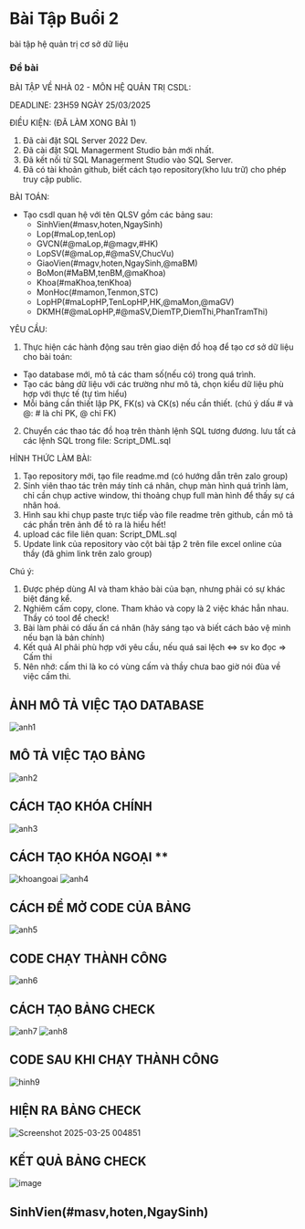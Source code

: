 # Bài Tập Buổi 2
bài tập hệ quản trị cơ sở dữ liệu
### Đề bài
BÀI TẬP VỀ NHÀ 02 - MÔN HỆ QUẢN TRỊ CSDL:

DEADLINE: 23H59 NGÀY 25/03/2025

ĐIỀU KIỆN: (ĐÃ LÀM XONG BÀI 1)
1. Đã cài đặt SQL Server 2022 Dev.
2. Đã cài đặt SQL Managerment Studio bản mới nhất.
3. Đã kết nối từ SQL Managerment Studio vào SQL Server.
4. Đã có tài khoản github, biết cách tạo repository(kho lưu trữ) cho phép truy cập public.

BÀI TOÁN:
- Tạo csdl quan hệ với tên QLSV gồm các bảng sau:
  + SinhVien(#masv,hoten,NgaySinh)
  + Lop(#maLop,tenLop)
  + GVCN(#@maLop,#@magv,#HK)
  + LopSV(#@maLop,#@maSV,ChucVu)
  + GiaoVien(#magv,hoten,NgaySinh,@maBM)
  + BoMon(#MaBM,tenBM,@maKhoa)
  + Khoa(#maKhoa,tenKhoa)
  + MonHoc(#mamon,Tenmon,STC)
  + LopHP(#maLopHP,TenLopHP,HK,@maMon,@maGV)
  + DKMH(#@maLopHP,#@maSV,DiemTP,DiemThi,PhanTramThi)

YÊU CẦU:
1. Thực hiện các hành động sau trên giao diện đồ hoạ để tạo cơ sở dữ liệu cho bài toán:
  + Tạo database mới, mô tả các tham số(nếu có) trong quá trình.
  + Tạo các bảng dữ liệu với các trường như mô tả, chọn kiểu dữ liệu phù hợp với thực tế (tự tìm hiểu)
  + Mỗi bảng cần thiết lập PK, FK(s) và CK(s) nếu cần thiết. (chú ý dấu # và @: # là chỉ PK, @ chỉ FK)
2. Chuyển các thao tác đồ hoạ trên thành lệnh SQL tương đương. lưu tất cả các lệnh SQL trong file: Script_DML.sql


HÌNH THỨC LÀM BÀI:
1. Tạo repository mới, tạo file readme.md (có hướng dẫn trên zalo group)
2. Sinh viên thao tác trên máy tính cá nhân, chụp màn hình quá trình làm, chỉ cần chụp active window, thi thoảng chụp full màn hình để thấy sự cá nhân hoá.
3. Hình sau khi chụp paste trực tiếp vào file readme trên github, cần mô tả các phần trên ảnh để tỏ ra là hiểu hết!
4. upload các file liên quan: Script_DML.sql
5. Update link của repository vào cột bài tập 2 trên file excel online của thầy (đã ghim link trên zalo group)

Chú ý:
1. Được phép dùng AI và tham khảo bài của bạn, nhưng phải có sự khác biệt đáng kể.
2. Nghiêm cấm copy, clone. Tham khảo và copy là 2 việc khác hẳn nhau. Thầy có tool để check!
3. Bài làm phải có dấu ấn cá nhân (hãy sáng tạo và biết cách bảo vệ mình nếu bạn là bản chính)
4. Kết quả AI phải phù hợp với yêu cầu, nếu quá sai lệch <=> sv ko đọc => Cấm thi
5. Nên nhớ: cấm thi là ko có vùng cấm và thầy chưa bao giờ nói đùa về việc cấm thi.
## ẢNH MÔ TẢ VIỆC TẠO DATABASE
![anh1](https://github.com/user-attachments/assets/f31e1b8f-136d-48c3-8a25-8f47260359e7)
## MÔ TẢ VIỆC TẠO BẢNG
![anh2](https://github.com/user-attachments/assets/39c45eb1-9230-4194-9be5-d460f03e0543)
## CÁCH TẠO KHÓA CHÍNH
![anh3](https://github.com/user-attachments/assets/95e2fe0a-951f-4c21-8a9d-431e1610e420)
## CÁCH TẠO KHÓA NGOẠI **
![khoangoai](https://github.com/user-attachments/assets/9e037de0-9f2f-4c1f-8381-80da1f3d54a4)
![anh4](https://github.com/user-attachments/assets/4b0e7a20-4b17-45f9-a178-cf8cbe312b75)
## CÁCH ĐỂ MỞ CODE CỦA BẢNG
![anh5](https://github.com/user-attachments/assets/dd4ba2f2-901f-486a-84d7-4e8679401795)
## CODE CHẠY THÀNH CÔNG
![anh6](https://github.com/user-attachments/assets/dbfcaa72-b23d-47fd-b87d-190f42a6f8c0)
## CÁCH TẠO BẢNG CHECK
![anh7](https://github.com/user-attachments/assets/5a8c749c-bab7-4b01-a910-3278e299fcaf)
![anh8](https://github.com/user-attachments/assets/dea813e6-f665-4e08-82ac-c6d6b4d48c66)
## CODE SAU KHI CHẠY THÀNH CÔNG
![hinh9](https://github.com/user-attachments/assets/0d6b0205-62f3-421c-ba1d-805b4af98f5c)
## HIỆN RA BẢNG CHECK
![Screenshot 2025-03-25 004851](https://github.com/user-attachments/assets/e84eebb9-09f7-45fb-8252-75ce63e9c5cc)
## KẾT QUẢ BẢNG CHECK
![image](https://github.com/user-attachments/assets/76db3b8b-65fb-4b22-a715-888ce219c09c)
##
##
##
## SinhVien(#masv,hoten,NgaySinh)


















